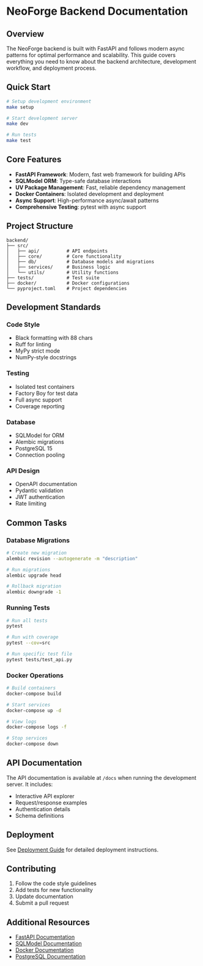 # NeoForge Backend Documentation

## Overview

The NeoForge backend is built with FastAPI and follows modern async patterns for optimal performance and scalability. This guide covers everything you need to know about the backend architecture, development workflow, and deployment process.

## Quick Start

```bash
# Setup development environment
make setup

# Start development server
make dev

# Run tests
make test
```

## Core Features

- **FastAPI Framework**: Modern, fast web framework for building APIs
- **SQLModel ORM**: Type-safe database interactions
- **UV Package Management**: Fast, reliable dependency management
- **Docker Containers**: Isolated development and deployment
- **Async Support**: High-performance async/await patterns
- **Comprehensive Testing**: pytest with async support

## Project Structure

```
backend/
├── src/
│   ├── api/          # API endpoints
│   ├── core/         # Core functionality
│   ├── db/           # Database models and migrations
│   ├── services/     # Business logic
│   └── utils/        # Utility functions
├── tests/            # Test suite
├── docker/           # Docker configurations
└── pyproject.toml    # Project dependencies
```

## Development Standards

### Code Style
- Black formatting with 88 chars
- Ruff for linting
- MyPy strict mode
- NumPy-style docstrings

### Testing
- Isolated test containers
- Factory Boy for test data
- Full async support
- Coverage reporting

### Database
- SQLModel for ORM
- Alembic migrations
- PostgreSQL 15
- Connection pooling

### API Design
- OpenAPI documentation
- Pydantic validation
- JWT authentication
- Rate limiting

## Common Tasks

### Database Migrations
```bash
# Create new migration
alembic revision --autogenerate -m "description"

# Run migrations
alembic upgrade head

# Rollback migration
alembic downgrade -1
```

### Running Tests
```bash
# Run all tests
pytest

# Run with coverage
pytest --cov=src

# Run specific test file
pytest tests/test_api.py
```

### Docker Operations
```bash
# Build containers
docker-compose build

# Start services
docker-compose up -d

# View logs
docker-compose logs -f

# Stop services
docker-compose down
```

## API Documentation

The API documentation is available at `/docs` when running the development server. It includes:
- Interactive API explorer
- Request/response examples
- Authentication details
- Schema definitions

## Deployment

See [Deployment Guide](../deployment.md) for detailed deployment instructions.

## Contributing

1. Follow the code style guidelines
2. Add tests for new functionality
3. Update documentation
4. Submit a pull request

## Additional Resources

- [FastAPI Documentation](https://fastapi.tiangolo.com/)
- [SQLModel Documentation](https://sqlmodel.tiangolo.com/)
- [Docker Documentation](https://docs.docker.com/)
- [PostgreSQL Documentation](https://www.postgresql.org/docs/) 